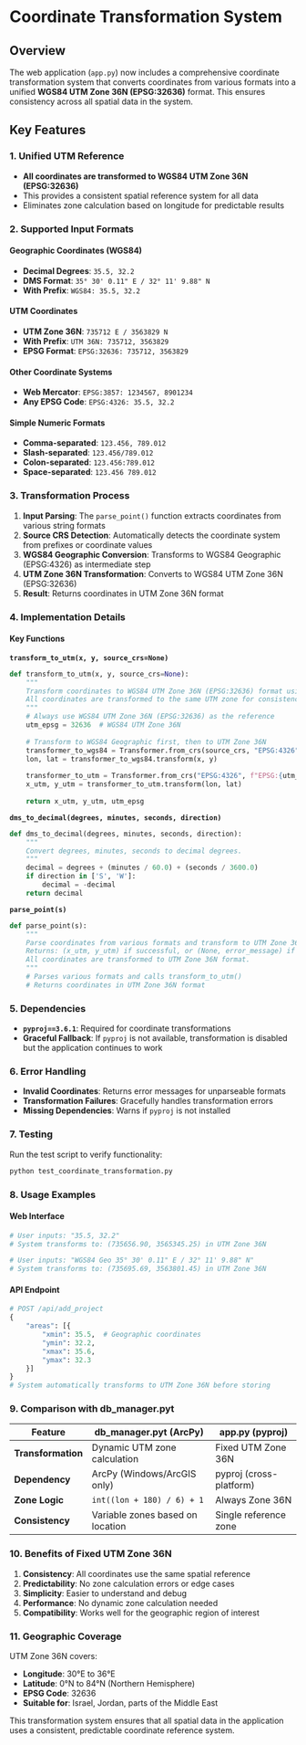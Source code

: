 # Coordinate Transformation System

## Overview

The web application (`app.py`) now includes a comprehensive coordinate transformation system that converts coordinates from various formats into a unified **WGS84 UTM Zone 36N (EPSG:32636)** format. This ensures consistency across all spatial data in the system.

## Key Features

### 1. **Unified UTM Reference**
- **All coordinates are transformed to WGS84 UTM Zone 36N (EPSG:32636)**
- This provides a consistent spatial reference system for all data
- Eliminates zone calculation based on longitude for predictable results

### 2. **Supported Input Formats**

#### **Geographic Coordinates (WGS84)**
- **Decimal Degrees**: `35.5, 32.2`
- **DMS Format**: `35° 30' 0.11" E / 32° 11' 9.88" N`
- **With Prefix**: `WGS84: 35.5, 32.2`

#### **UTM Coordinates**
- **UTM Zone 36N**: `735712 E / 3563829 N`
- **With Prefix**: `UTM 36N: 735712, 3563829`
- **EPSG Format**: `EPSG:32636: 735712, 3563829`

#### **Other Coordinate Systems**
- **Web Mercator**: `EPSG:3857: 1234567, 8901234`
- **Any EPSG Code**: `EPSG:4326: 35.5, 32.2`

#### **Simple Numeric Formats**
- **Comma-separated**: `123.456, 789.012`
- **Slash-separated**: `123.456/789.012`
- **Colon-separated**: `123.456:789.012`
- **Space-separated**: `123.456 789.012`

### 3. **Transformation Process**

1. **Input Parsing**: The `parse_point()` function extracts coordinates from various string formats
2. **Source CRS Detection**: Automatically detects the coordinate system from prefixes or coordinate values
3. **WGS84 Geographic Conversion**: Transforms to WGS84 Geographic (EPSG:4326) as intermediate step
4. **UTM Zone 36N Transformation**: Converts to WGS84 UTM Zone 36N (EPSG:32636)
5. **Result**: Returns coordinates in UTM Zone 36N format

### 4. **Implementation Details**

#### **Key Functions**

**`transform_to_utm(x, y, source_crs=None)`**
```python
def transform_to_utm(x, y, source_crs=None):
    """
    Transform coordinates to WGS84 UTM Zone 36N (EPSG:32636) format using pyproj.
    All coordinates are transformed to the same UTM zone for consistency.
    """
    # Always use WGS84 UTM Zone 36N (EPSG:32636) as the reference
    utm_epsg = 32636  # WGS84 UTM Zone 36N
    
    # Transform to WGS84 Geographic first, then to UTM Zone 36N
    transformer_to_wgs84 = Transformer.from_crs(source_crs, "EPSG:4326", always_xy=True)
    lon, lat = transformer_to_wgs84.transform(x, y)
    
    transformer_to_utm = Transformer.from_crs("EPSG:4326", f"EPSG:{utm_epsg}", always_xy=True)
    x_utm, y_utm = transformer_to_utm.transform(lon, lat)
    
    return x_utm, y_utm, utm_epsg
```

**`dms_to_decimal(degrees, minutes, seconds, direction)`**
```python
def dms_to_decimal(degrees, minutes, seconds, direction):
    """
    Convert degrees, minutes, seconds to decimal degrees.
    """
    decimal = degrees + (minutes / 60.0) + (seconds / 3600.0)
    if direction in ['S', 'W']:
        decimal = -decimal
    return decimal
```

**`parse_point(s)`**
```python
def parse_point(s):
    """
    Parse coordinates from various formats and transform to UTM Zone 36N.
    Returns: (x_utm, y_utm) if successful, or (None, error_message) if failed
    All coordinates are transformed to UTM Zone 36N format.
    """
    # Parses various formats and calls transform_to_utm()
    # Returns coordinates in UTM Zone 36N format
```

### 5. **Dependencies**

- **`pyproj==3.6.1`**: Required for coordinate transformations
- **Graceful Fallback**: If `pyproj` is not available, transformation is disabled but the application continues to work

### 6. **Error Handling**

- **Invalid Coordinates**: Returns error messages for unparseable formats
- **Transformation Failures**: Gracefully handles transformation errors
- **Missing Dependencies**: Warns if `pyproj` is not installed

### 7. **Testing**

Run the test script to verify functionality:
```bash
python test_coordinate_transformation.py
```

### 8. **Usage Examples**

#### **Web Interface**
```python
# User inputs: "35.5, 32.2"
# System transforms to: (735656.90, 3565345.25) in UTM Zone 36N

# User inputs: "WGS84 Geo 35° 30' 0.11" E / 32° 11' 9.88" N"
# System transforms to: (735695.69, 3563801.45) in UTM Zone 36N
```

#### **API Endpoint**
```python
# POST /api/add_project
{
    "areas": [{
        "xmin": 35.5,  # Geographic coordinates
        "ymin": 32.2,
        "xmax": 35.6,
        "ymax": 32.3
    }]
}
# System automatically transforms to UTM Zone 36N before storing
```

### 9. **Comparison with db_manager.pyt**

| **Feature** | **db_manager.pyt (ArcPy)** | **app.py (pyproj)** |
|-------------|---------------------------|---------------------|
| **Transformation** | Dynamic UTM zone calculation | Fixed UTM Zone 36N |
| **Dependency** | ArcPy (Windows/ArcGIS only) | pyproj (cross-platform) |
| **Zone Logic** | `int((lon + 180) / 6) + 1` | Always Zone 36N |
| **Consistency** | Variable zones based on location | Single reference zone |

### 10. **Benefits of Fixed UTM Zone 36N**

1. **Consistency**: All coordinates use the same spatial reference
2. **Predictability**: No zone calculation errors or edge cases
3. **Simplicity**: Easier to understand and debug
4. **Performance**: No dynamic zone calculation needed
5. **Compatibility**: Works well for the geographic region of interest

### 11. **Geographic Coverage**

UTM Zone 36N covers:
- **Longitude**: 30°E to 36°E
- **Latitude**: 0°N to 84°N (Northern Hemisphere)
- **EPSG Code**: 32636
- **Suitable for**: Israel, Jordan, parts of the Middle East

This transformation system ensures that all spatial data in the application uses a consistent, predictable coordinate reference system. 